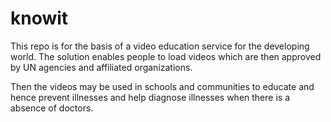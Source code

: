 # knowit

This repo is for the basis of a video education service for the developing world. The solution enables people to load videos which are then approved by UN agencies and affiliated organizations.

Then the videos may be used in schools and communities to educate and hence prevent illnesses and help diagnose illnesses when there is a absence of doctors.
